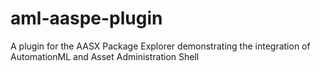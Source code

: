 # aml-aaspe-plugin
A plugin for the AASX Package Explorer demonstrating the integration of AutomationML and Asset Administration Shell

